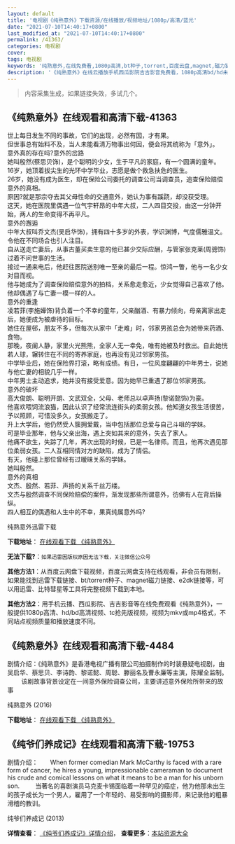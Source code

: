 ```yaml
---
layout: default
title: '电视剧《纯熟意外》下载资源/在线播放/视频地址/1080p/高清/蓝光'
date: "2021-07-10T14:40:17+0800"
last_modified_at: "2021-07-10T14:40:17+0800"
permalink: /41363/
categories: 电视剧
cover:
tags: 电视剧
keywords: '纯熟意外,在线免费看,1080p高清,bt种子,torrent,百度云盘,magnet,磁力链,迅雷下载资源'
description: '《纯熟意外》在线云播放手机西瓜影院吉吉影音免费看，1080p高清bd/hd未删减完整版和tc抢先枪版，mkv/mp4格式，附带bt/torrent种子、magnet/磁力链、百度云盘、网盘资源迅雷下载链接'
---
```


>内容采集生成，如果链接失效，多试几个。


## 《纯熟意外》在线观看和高清下载-41363

世上每日发生不同的事故，它们的出现，必然有因，才有果。<br />但世事总有始料不及，当人未能看清万物事出何因，便会将其统称为「意外」。<br />意外真的存在吗?意外的岔路<br />她叫殷然(蔡思贝饰)，是个聪明的少女，生于平凡的家庭，有一个圆满的童年。<br />16岁，她顶着拔尖生的光环中学毕业，志愿是做个救急扶危的医生。<br />26岁，她没有成为医生，却在保险公司委托的调查公司当调查员，追查保险赔偿意外的真相。<br />原因?就是那宗夺去其父母性命的交通意外，她认为事有蹊跷，却没获受理。<br />这天，她在医院里偶遇一位气宇轩昂的中年大叔，二人四目交投，由这一分钟开始，两人的生命变得不再平凡。<br />意外的邂逅<br />中年大叔叫乔文杰(吴启华饰)，拥有四十多岁的外表，学识渊博，气度儒雅温文。令他在不同场合也引人注目。<br />自从送走亡妻后，从事古董买卖生意的他已甚少交际应酬，与管家张克莱(周骢饰) 过着不问世事的生活。<br />接过一通来电后，他赶往医院送别唯一至亲的最后一程。惊鸿一瞥，他与一名少女对目而视。<br />他与她成为了调查保险赔偿意外的拍档，关系愈走愈近，少女觉得自己喜欢了他。<br />他却偶遇了与亡妻一模一样的人。<br />意外的重逢<br />凌若菲(李施嬅饰)背负着一个不幸的童年，父亲酗酒、有暴力倾向，母亲离家出走后，她便成为被虐待的目标。<br />她住在屋邨，朋友不多，但每次从家中「走难」时，邻家男孩总会为她带来药酒、食物。<br />那晚，夜阑人静，家里火光熊熊，全家人无一幸免，唯有她被及时救出。自此她恍若人球，辗转住在不同的寄养家庭，也再没有见过邻家男孩。<br />中学毕业后，她在保险界打滚，略有成绩。有日，一位风度翩翩的中年男士，说她与他亡妻的相貌几乎一样。<br />中年男士主动追求，她并没有接受爱意。因为她早已重遇了那位邻家男孩。<br />意外的破坏<br />高大俊朗、聪明开朗、文武双全，父母、老师总以卓声扬(黎诺懿饰)为豪。<br />他喜欢喂饲流浪猫，因此认识了经常流连街头的柔弱女孩。他知道女孩生活很苦，予以照顾，可惜没多久，女孩搬走了。<br />升上大学后，他仍然受人簇拥爱戴，当中包括那位总爱与自己斗咀的学妹。<br />可是毕业那年，他与父亲出海，遇上突如其来的意外，失去了家人。<br />他痛不欲生，失踪了几年，再次出现的时候，已是一名律师。而且，他再次遇见那位柔弱女孩。二人互相同情对方的缺陷，成为了情侣。<br />有天，他碰上那位曾经有过暧昧关系的学妹。<br />她叫殷然。<br />意外的真相<br />文杰、殷然、若菲、声扬的关系千丝万缕。<br />文杰与殷然调查不同保险赔偿的案件，渐发现那些所谓意外，彷佛有人在背后操纵。<br />四人相互的偶遇和人生中的不幸，果真纯属意外吗?


纯熟意外迅雷下载

**下载地址**： [在线观看下载 《纯熟意外》](https://www.993dy.com//vod-detail-id-10925.html) 


**无法下载?**：`如果迅雷因版权原因无法下载，关注微信公众号 `

**其他方法1**：从百度云网盘下载视频，百度云网盘支持在线观看，非会员有限制，如果能找到迅雷下载链接、bt/torrent种子、magnet磁力链接、e2dk链接等，可以用迅雷、比特彗星等工具将完整视频下载到本地。

**其他方法2**：用手机云播、西瓜影院、吉吉影音等在线免费观看《纯熟意外》，一般提供1080p高清、hd/bd高清视频、tc抢先版视频，视频为mkv或mp4格式，不同站点视频质量和播放速度不同。


## 《纯熟意外》在线观看和高清下载-4484

剧情介绍：《纯熟意外》是香港电视广播有限公司拍摄制作的时装悬疑电视剧，由吴启华、蔡思贝、李诗韵、黎诺懿、周聪、滕丽名及曹永廉等主演，陈耀全监制。  　　该剧故事背景设定在一间意外保险调查公司，主要讲述意外保险所带来的故事


纯熟意外 (2016)

**下载地址**： [在线观看下载 《纯熟意外》](https://www.btbtdy.me/btdy/dy5409.html) 


## 《纯爷们养成记》在线观看和高清下载-19753

剧情介绍：　　When former comedian Mark McCarthy is faced with a rare form of cancer, he hires a young, impressionable cameraman to document his crude and comical lessons on what it means to be a man for his unborn son.  　　当著名的喜剧演员马克麦卡锡面临着一种罕见的癌症，他为他那未出生的孩子成长为一个男人，雇用了一个年轻的、易受影响的摄影师，来记录他的粗暴滑稽的教训。


纯爷们养成记 (2013)

**详情查看**： [《纯爷们养成记》详情介绍](/movie/19753/)， **查看更多**：[本站资源大全](/movie/t/all/)

